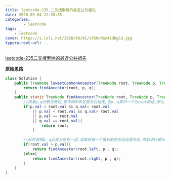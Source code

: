 ```yaml
---
title: leetcode-235.二叉搜索树的最近公共祖先
date: 2020-09-04 22:35:35
categories: 
		- leetcode
tags: 
	- leetcode
cover: https://i.loli.net/2020/09/01/oT6hnNGz4idbgCU.jpg
typora-root-url: ..
---
```


[leetcode-235二叉搜索树的最近公共祖先](https://leetcode-cn.com/problems/lowest-common-ancestor-of-a-binary-search-tree/)

**原始思路**

```java
class Solution {
    public TreeNode lowestCommonAncestor(TreeNode root, TreeNode p, TreeNode q) {
        return findAncestor(root, p, q);
    }
    public static TreeNode findAncestor(TreeNode root, TreeNode p, TreeNode q){
        //如果p,q分散在两边,那中间的肯定是共公祖先,当p、q其中一个为root的话,那么必然自己就是祖先
        if(p.val > root.val && q.val< root.val
            || p.val < root.val && q.val> root.val
            || p.val == root.val
            || q.val == root.val){
                return root;
            }
        
        //此时说明p、q必定分布在一边,选取任意一个值判断在左边还是右边,然后进行递归
        if(root.val > p.val){
            return findAncestor(root.left, p , q);
        }else{
            return findAncestor(root.right, p , q);
        }
    }
}
```

